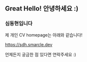 ## Great Hello! 안녕하세요 :)

### 심동현입니다

제 개인 CV homepage는 아래와 같습니다!

<https://sdh.smarcle.dev>


언제든지 궁금한 점 있다면 연락주세요 :)

